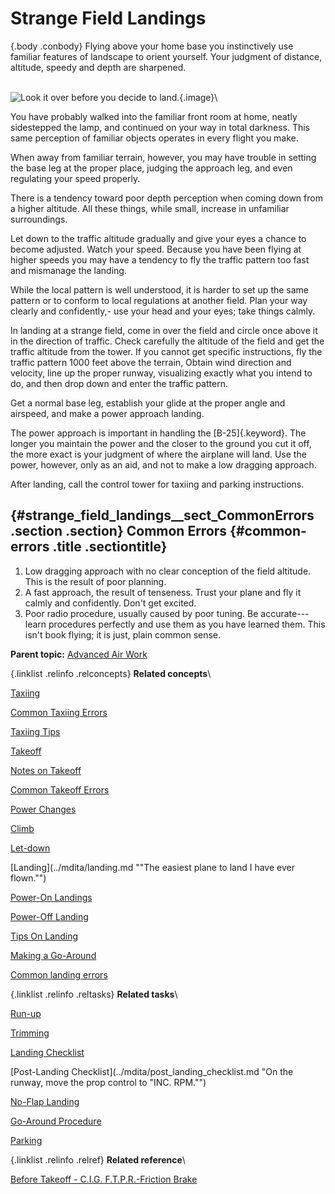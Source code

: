 
Strange Field Landings
======================

 {.body .conbody}
Flying above your home base you instinctively use familiar features of
landscape to orient yourself. Your judgment of distance, altitude,
speedy and depth are sharpened.

\
![Look it over before you decide to
land.](../images/landing_strange_field.png){.image}\

You have probably walked into the familiar front room at home, neatly
sidestepped the lamp, and continued on your way in total darkness. This
same perception of familiar objects operates in every flight you make.

When away from familiar terrain, however, you may have trouble in
setting the base leg at the proper place, judging the approach leg, and
even regulating your speed properly.

There is a tendency toward poor depth perception when coming down from a
higher altitude. All these things, while small, increase in unfamiliar
surroundings.

Let down to the traffic altitude gradually and give your eyes a chance
to become adjusted. Watch your speed. Because you have been flying at
higher speeds you may have a tendency to fly the traffic pattern too
fast and mismanage the landing.

While the local pattern is well understood, it is harder to set up the
same pattern or to conform to local regulations at another field. Plan
your way clearly and confidently,- use your head and your eyes; take
things calmly.

In landing at a strange field, come in over the field and circle once
above it in the direction of traffic. Check carefully the altitude of
the field and get the traffic altitude from the tower. If you cannot get
specific instructions, fly the traffic pattern 1000 feet above the
terrain, Obtain wind direction and velocity, line up the proper runway,
visualizing exactly what you intend to do, and then drop down and enter
the traffic pattern.

Get a normal base leg, establish your glide at the proper angle and
airspeed, and make a power approach landing.

The power approach is important in handling the [B-25]{.keyword}. The
longer you maintain the power and the closer to the ground you cut it
off, the more exact is your judgment of where the airplane will land.
Use the power, however, only as an aid, and not to make a low dragging
approach.

After landing, call the control tower for taxiing and parking
instructions.

 {#strange_field_landings__sect_CommonErrors .section .section}
Common Errors {#common-errors .title .sectiontitle}
-------------

1.  Low dragging approach with no clear conception of the field
    altitude. This is the result of poor planning.
2.  A fast approach, the result of tenseness. Trust your plane and fly
    it calmly and confidently. Don\'t get excited.
3.  Poor radio procedure, usually caused by poor tuning. Be accurate---
    learn procedures perfectly and use them as you have learned them.
    This isn\'t book flying; it is just, plain common sense.





**Parent topic:** [Advanced Air
Work](../mdita/advanced_air_work.md "Many of the maneuvers described here are prohibited in this airplane. However, knowing the reactions of the airplane to these maneuvers is important.")



 {.linklist .relinfo .relconcepts}
**Related concepts**\

<div>

[Taxiing](../mdita/taxiing.md "Taxiing the B-25, with its tricycle landing gear, may seem strange after handling the conventional type.")

</div>

<div>

[Common Taxiing
Errors](../mdita/common_taxiing_errors.md "A short list of what not to do when taxiing.")

</div>

<div>

[Taxiing
Tips](../mdita/taxiing_tips.md "A short list of useful tips to know when taxiing.")

</div>

<div>

[Takeoff](../mdita/takeoff.md "Takeoff in the B-25 with its tricycle gear, varies from that with conventional gear only during the initial part of the roll. You will find it much easier.")

</div>

<div>

[Notes on
Takeoff](../mdita/notes_on_takeoff.md "Do not dive the airplane after lifting it at the end of the takeoff run. When you level out to pick up CSE speed after takeoff release the stick pressure as the speed picks up.")

</div>

<div>

[Common Takeoff
Errors](../mdita/common_takeoff_errors.md "A list of common errors that are made during takeoff.")

</div>

<div>

[Power
Changes](../mdita/power_changes.md "What to know about expected engine performance when throttling up.")

</div>

<div>

[Climb](../mdita/climb.md "Making your B-25 climb properly without straining your arms or your airplane.")

</div>

<div>

[Let-down](../mdita/let_down.md "A let-down is a simple procedure either in instrument or contact flight.")

</div>

<div>

[Landing](../mdita/landing.md ""The easiest plane to land I have ever flown."")

</div>

<div>

[Power-On
Landings](../mdita/power_on_landings.md "Before turning onto the base leg, one landing is much like another. The variations in procedure start as you leave the downwind leg.")

</div>

<div>

[Power-Off
Landing](../mdita/power_off_landing.md "The B-25 is too large and heavy to practice the prescribed forced-landing procedures used in lighter planes.")

</div>

<div>

[Tips On
Landing](../mdita/tips_on_landing.md "A list of things to know that will make your landings easier on you and on the B-25.")

</div>

<div>

[Making a
Go-Around](../mdita/making_a_go_around.md "There is a common reluctance among pilots to go around. They feel it implies a lack of ability to meet an unusual situation.")

</div>

<div>

[Common landing errors](../mdita/common_landing_errors.md)

</div>


 {.linklist .relinfo .reltasks}
**Related tasks**\

<div>

[Run-up](../mdita/run_up.md "The process for doing a run-up prior to takeoff.")

</div>

<div>

[Trimming](../mdita/trimming.md "When properly trimmed the B-25 flies with an ease that belies its weight and size.")

</div>

<div>

[Landing
Checklist](../mdita/landing_checklist.md "On any landing, enter traffic as instructed by field regulations or as instructed by the control tower.")

</div>

<div>

[Post-Landing
Checklist](../mdita/post_landing_checklist.md "On the runway, move the prop control to "INC. RPM."")

</div>

<div>

[No-Flap
Landing](../mdita/no_flap_landing.md "Occasionally both in combat and normal operations your plane may be damaged to the extent that flaps cannot be lowered for landing.")

</div>

<div>

[Go-Around
Procedure](../mdita/go_around_procedure.md "Don't hesitate to go around. Any doubt that the plane is under perfect control is sufficient cause to go around. If you have made a poor approach and know that the landing will be too long, or too rough— go around.")

</div>

<div>

[Parking](../mdita/parking.md "When you park your plane after a flight, just remember that the Colonel may make the next flight in that particular airplane.")

</div>


 {.linklist .relinfo .relref}
**Related reference**\

<div>

[Before Takeoff - C.I.G. F.T.P.R.-Friction
Brake](../mdita/before_takeoff_c.i.g.f.t.p.r._friction_brake.md "Checklist to ensure that your Controls move freely, Instruments function, proper Gas settings, then to check Flaps, Trim, Props are set for take-off, and then Run up the engine before removing the friction brake.")

</div>



